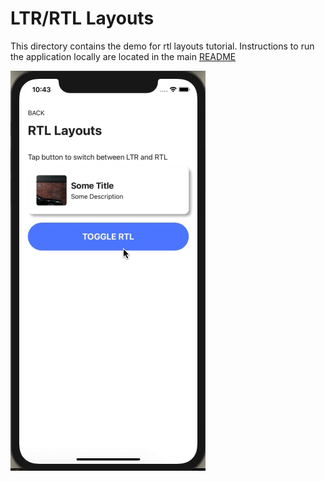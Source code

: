 # LTR/RTL Layouts

This directory contains the demo for rtl layouts tutorial. Instructions to run the application locally are located in the main [README](https://github.com/williamjuan027/nativescript-ui-components/blob/master/)

![demo](https://github.com/williamjuan027/nativescript-ui-components/blob/master/screenshots/rtl-layouts.gif)
